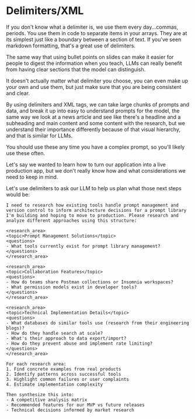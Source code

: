# Delimiters/XML

If you don't know what a delimiter is, we use them every day...commas, periods. You use them in code to separate items in your arrays. They are at its simplest just like a boundary between a section of text. If you've seen markdown formatting, that's a great use of delimiters.

The same way that using bullet points on slides can make it easier for people to digest the information when you teach, LLMs can really benefit from having clear sections that the model can distinguish.

It doesn't actually matter what delimiter you choose, you can even make up your own and use them, but just make sure that you are being consistent and clear.

By using delimiters and XML tags, we can take large chunks of prompts and data, and break it up into easy to understand prompts for the model, the same way we look at a news article and see like there's a headline and a subheading and main content and some content with the research, but we understand their importance differently because of that visual hierarchy, and that is similar for LLMs.

You should use these any time you have a complex prompt, so you'll likely use these often.

Let's say we wanted to learn how to turn our application into a live production app, but we don't really know how and what considerations we need to keep in mind.

Let's use delimiters to ask our LLM to help us plan what those next steps would be:

```
I need to research how existing tools handle prompt management and version control to inform architecture decisions for a prompt library I'm building and hoping to move to production. Please research and analyze different approaches using this structure:

<research_area>
<topic>Prompt Management Solutions</topic>
<questions>
- What tools currently exist for prompt library management?
</questions>
</research_area>

<research_area>
<topic>Collaboration Features</topic>
<questions>
- How do teams share Postman collections or Insomnia workspaces?
- What permission models exist in developer tools?
</questions>
</research_area>

<research_area>
<topic>Technical Implementation Details</topic>
<questions>
- What databases do similar tools use (research from their engineering blogs)?
- How do they handle search at scale?
- What's their approach to data export/import?
- How do they prevent abuse and implement rate limiting?
</questions>
</research_area>

For each research area:
1. Find concrete examples from real products
2. Identify patterns across successful tools
3. Highlight common failures or user complaints
4. Estimate implementation complexity

Then synthesize this into:
- A competitive analysis matrix
- Recommended features for our MVP vs future releases
- Technical decisions informed by market research
```
